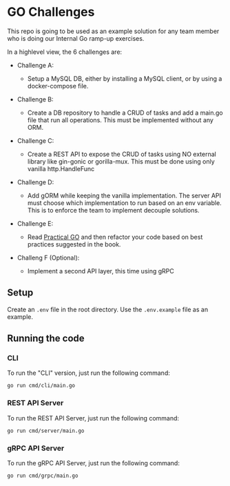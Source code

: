 # GO Challenges

This repo is going to be used as an example solution for any team member who is doing our Internal Go ramp-up exercises.

In a highlevel view, the 6 challenges are:

* Challenge A:
  * Setup a MySQL DB, either by installing a MySQL client, or by using a docker-compose file.

* Challenge B:
  * Create a DB repository to handle a CRUD of tasks and add a main.go file that run all operations. This must be implemented without any ORM.

* Challenge C:
  * Create a REST API to expose the CRUD of tasks using NO external library like gin-gonic or gorilla-mux. This must be done using only vanilla http.HandleFunc

* Challenge D:
  * Add gORM while keeping the vanilla implementation. The server API must choose which implementation to run based on an env variable. This is to enforce the team to implement decouple solutions.

* Challenge E:
  * Read [Practical GO](https://dave.cheney.net/practical-go/presentations/gophercon-singapore-2019.html) and then refactor your code based on best practices suggested in the book.

* Challeng F (Optional):
  * Implement a second API layer, this time using gRPC

## Setup

Create an `.env` file in the root directory. Use the `.env.example` file as an example.

## Running the code

### CLI

To run the "CLI" version, just run the following command:

```
go run cmd/cli/main.go
```

### REST API Server

To run the REST API Server, just run the following command:

```
go run cmd/server/main.go
```

### gRPC API Server

To run the gRPC API Server, just run the following command:

```
go run cmd/grpc/main.go
```

